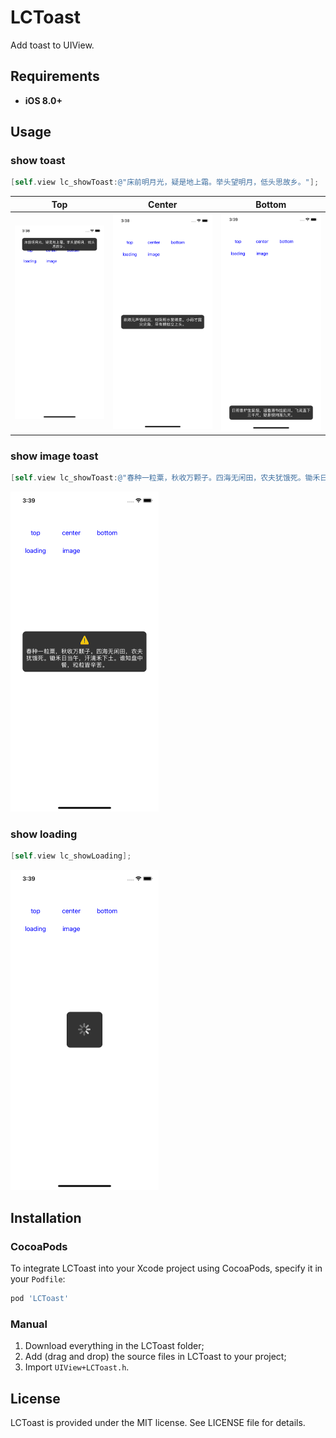 

# LCToast

Add toast to UIView.

## Requirements

- **iOS 8.0+**

## Usage

### show toast

```objective-c
[self.view lc_showToast:@"床前明月光，疑是地上霜。举头望明月，低头思故乡。"];
```

|                             Top                              |                            Center                            |                            Bottom                            |
| :----------------------------------------------------------: | :----------------------------------------------------------: | :----------------------------------------------------------: |
| ![top](https://github.com/iLiuChang/LCToast/raw/main/Images/top.png) | ![center](https://github.com/iLiuChang/LCToast/raw/main/Images/center.png) | ![bottom](https://github.com/iLiuChang/LCToast/raw/main/Images/bottom.png) |

### show image toast

```objective-c
[self.view lc_showToast:@"春种一粒粟，秋收万颗子。四海无闲田，农夫犹饿死。锄禾日当午，汗滴禾下土。谁知盘中餐，粒粒皆辛苦。" image:[UIImage imageNamed:@"warning"] position:(LCToastPositionCenter)];
```

<img src="https://github.com/iLiuChang/LCToast/raw/main/Images/toast_image.png" alt="image toast" style="zoom:50%;" />

### show loading

```objective-c
[self.view lc_showLoading];
```

<img src="https://github.com/iLiuChang/LCToast/raw/main/Images/loading.png" alt="loading" style="zoom:50%;" />

## Installation

### CocoaPods

To integrate LCToast into your Xcode project using CocoaPods, specify it in your `Podfile`:

```ruby
pod 'LCToast'
```

### Manual

1. Download everything in the LCToast folder;
2. Add (drag and drop) the source files in LCToast to your project;
3. Import `UIView+LCToast.h`.

## License

LCToast is provided under the MIT license. See LICENSE file for details.